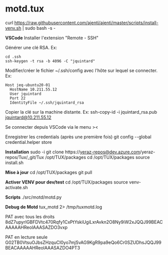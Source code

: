 # motd.tux

curl https://raw.githubusercontent.com/ajenti/ajenti/master/scripts/install-venv.sh | sudo bash -s -


**VSCode**
Installer l'extension "Remote - SSH"

Générer une clé RSA. Ex:

    cd .ssh
    ssh-keygen -t rsa -b 4096 -C "jquintard"

Modifier/créer le fichier ~/.ssh/config avec l'hôte sur lequel se connecter. Ex:

    Host jeq-ubuntu20-01
      HostName 10.211.55.12
      User jquintard
      Port 22
      IdentityFile ~/.ssh/jquintard_rsa

Copier la clé sur la machine distante. Ex:
    ssh-copy-id -i jquintard_rsa.pub jquintard@10.211.55.12

Se connecter depuis VSCode via le menu ><

Enregistrer les credentials (après une première fois)
git config --global credential.helper store

**Installation**
sudo -i
git clone https://yeraz-repos@dev.azure.com/yeraz-repos/Tux/_git/Tux /opt/TUX/packages
cd /opt/TUX/packages
source install.sh

**Mise à jour**
cd /opt/TUX/packages
git pull 

**Activer VENV pour dev/test**
cd /opt/TUX/packages
source venv-activate.sh

**Scripts**
./src/motd/motd.py

**Debug de Motd**
tux_motd 2> /tmp/tuxmotd.log


PAT avec tous les droits
8dZ7upyrIGBFDVtc470Rqfy1CxPtYskiUgiLxrAvkn2O8Ny9iW2xJQQJ99BEACAAAAAHReolAAASAZDO3vxp

PAT en lecture seule
G02TB0VtsuOJbsZHzquCI0yo7mjSvAG9KgR9pa9eQo6Cr0SZUDhsJQQJ99BEACAAAAAHReolAAASAZDO4PT3